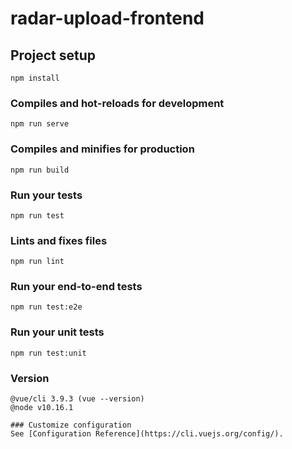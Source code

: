 # radar-upload-frontend

## Project setup
```
npm install
```

### Compiles and hot-reloads for development
```
npm run serve
```

### Compiles and minifies for production
```
npm run build
```

### Run your tests
```
npm run test
```

### Lints and fixes files
```
npm run lint
```

### Run your end-to-end tests
```
npm run test:e2e
```

### Run your unit tests
```
npm run test:unit
```

### Version
```
@vue/cli 3.9.3 (vue --version)
@node v10.16.1

### Customize configuration
See [Configuration Reference](https://cli.vuejs.org/config/).
